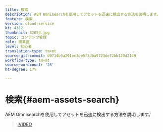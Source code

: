 ```yaml
---
title: 検索
description: AEM Omnisearchを使用してアセットを迅速に検出する方法を説明します。
feature: 検索
version: cloud-service
kt: 4312
thumbnail: 32054.jpg
topic: コンテンツ管理
role: 開業医
level: 初心者
translation-type: tm+mt
source-git-commit: d9714b9a291ec3ee5f3dba9723de72bb120d2149
workflow-type: tm+mt
source-wordcount: '28'
ht-degree: 17%

---
```



# 検索{#aem-assets-search}

AEM Omnisearchを使用してアセットを迅速に検出する方法を説明します。

>[!VIDEO](https://video.tv.adobe.com/v/32054/?quality=12&learn=on&hidetitle=true)